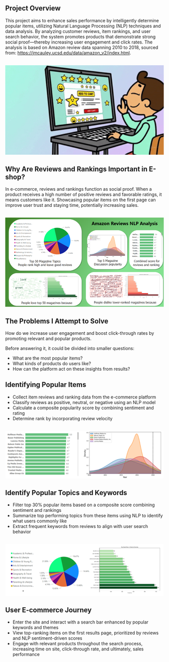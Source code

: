 ## Project Overview
This project aims to enhance sales performance by intelligently determine popular items, utilizing Natural Language Processing (NLP) techniques and data analysis. By analyzing customer reviews, item rankings, and user search behavior, the system promotes products that demonstrate strong social proof—thereby increasing user engagement and click rates. The analysis is based on Amazon review data spanning 2010 to 2018, sourced from: https://jmcauley.ucsd.edu/data/amazon_v2/index.html.

<br>

<div align="center">
  
<img src="image/buy_now.gif" width="600">

</div>

## Why Are Reviews and Rankings Important in E-shop?
In e-commerce, reviews and rankings function as social proof. When a product receives a high number of positive reviews and favorable ratings, it means customers like it. Showcasing popular items on the first page can improve user trust and staying time, potentially increasing sales.

<br>

<div align="center">
  
<img src="image/amazon_reviews_NLP_analysis.png" width="600">

</div>

## The Problems I Attempt to Solve
How do we increase user engagement and boost click-through rates by promoting relevant and popular products.

Before answering it, it could be divided into smaller questions:
- What are the most popular items?
- What kinds of products do users like?
- How can the platform act on these insights from results?

## Identifying Popular Items
- Collect item reviews and ranking data from the e-commerce platform  
- Classify reviews as positive, neutral, or negative using an NLP model  
- Calculate a composite popularity score by combining sentiment and rating  
- Determine rank by incorporating review velocity  

<br>

<div align="center">
  
<img src="image/graph1.png" width="600">

</div>

## Identify Popular Topics and Keywords
- Filter top 30% popular items based on a composite score combining sentiment and rankings  
- Summarize top performing topics from these items using NLP to identify what users commonly like  
- Extract frequent keywords from reviews to align with user search behavior  

<br>

<div align="center">
  
<img src="image/graph2.png" width="600">

</div>

## User E-commerce Journey
- Enter the site and interact with a search bar enhanced by popular keywords and themes 
- View top-ranking items on the first results page, prioritized by reviews and NLP sentiment-driven scores  
- Engage with relevant products throughout the search process, increasing time on site, click-through rate, and ultimately, sales performance


